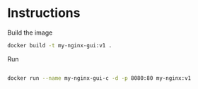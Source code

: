 # Instructions

Build the image

```sh
docker build -t my-nginx-gui:v1 .
```

Run

```sh

docker run --name my-nginx-gui-c -d -p 8080:80 my-nginx:v1
```